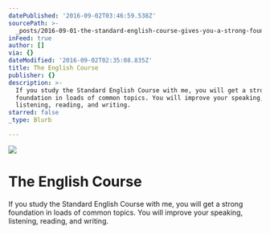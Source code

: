 ```yaml
---
datePublished: '2016-09-02T03:46:59.538Z'
sourcePath: >-
  _posts/2016-09-01-the-standard-english-course-gives-you-a-strong-foundation-in.md
inFeed: true
author: []
via: {}
dateModified: '2016-09-02T02:35:08.835Z'
title: The English Course
publisher: {}
description: >-
  If you study the Standard English Course with me, you will get a strong
  foundation in loads of common topics. You will improve your speaking,
  listening, reading, and writing.
starred: false
_type: Blurb

---
```

![](https://the-grid-user-content.s3-us-west-2.amazonaws.com/1d1d9e0b-2909-4ffb-88ab-e229601b37bd.png)

# The English Course

If you study the Standard English Course with me, you will get a strong foundation in loads of common topics. You will improve your speaking, listening, reading, and writing.